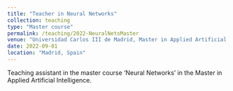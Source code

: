 ```yaml
---
title: "Teacher in Neural Networks"
collection: teaching
type: "Master course"
permalink: /teaching/2022-NeuralNetsMaster
venue: "Universidad Carlos III de Madrid, Master in Applied Artificial Intelligence"
date: 2022-09-01
location: "Madrid, Spain"
---
```


Teaching assistant in the master course ‘Neural Networks’ in the Master in Applied Artificial Intelligence.
